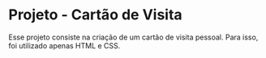 # Projeto - Cartão de Visita

Esse projeto consiste na criação de um cartão de visita pessoal. Para isso, foi utilizado apenas HTML e CSS. 